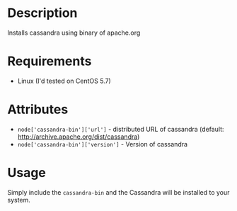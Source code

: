 Description
===========

Installs cassandra using binary of apache.org 

Requirements
============

* Linux (I'd tested on CentOS 5.7)

Attributes
==========

* `node['cassandra-bin']['url']` - distributed URL of cassandra (default: http://archive.apache.org/dist/cassandra)
* `node['cassandra-bin']['version']` - Version of cassandra

Usage
=====

Simply include the `cassandra-bin` and the Cassandra will be installed to your system.
